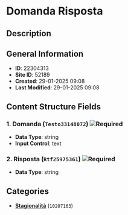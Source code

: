 # Domanda Risposta

## Description

## General Information
- **ID**: 22304313
- **Site ID**: 52189
- **Created**: 29-01-2025 09:08
- **Last Modified**: 29-01-2025 09:08

## Content Structure Fields
### 1. Domanda (`Testo33148072`) ![Required](https://img.shields.io/badge/*Required-red.svg)
- **Data Type**: string
- **Input Control**: text

### 2. Risposta (`Rtf25975361`) ![Required](https://img.shields.io/badge/*Required-red.svg)
- **Data Type**: string

## Categories
- **[Stagionalità](../../categories/stagionalità.md)** (`10207163`) 
